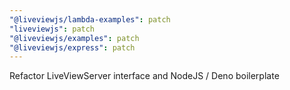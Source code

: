 ```yaml
---
"@liveviewjs/lambda-examples": patch
"liveviewjs": patch
"@liveviewjs/examples": patch
"@liveviewjs/express": patch
---
```


Refactor LiveViewServer interface and NodeJS / Deno boilerplate

